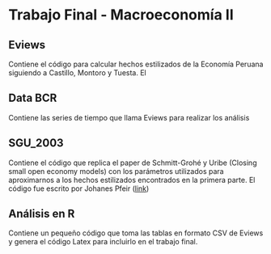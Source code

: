 # Trabajo Final - Macroeconomía II


## Eviews
Contiene el código para calcular hechos estilizados de la Economía Peruana siguiendo a Castillo, Montoro y Tuesta. El 

## Data BCR
Contiene las series de tiempo que llama Eviews para realizar los análisis

## SGU_2003
Contiene el código que replica el paper de Schmitt-Grohé y Uribe (Closing small open economy models) con los parámetros utilizados para aproximarnos a los hechos estilizados encontrados en la primera parte. El código fue escrito por Johanes Pfeir ([link](https://github.com/JohannesPfeifer/DSGE_mod)) 

## Análisis en R
Contiene un pequeño código que toma las tablas en formato CSV de Eviews y genera el código Latex para incluirlo en el trabajo final.
